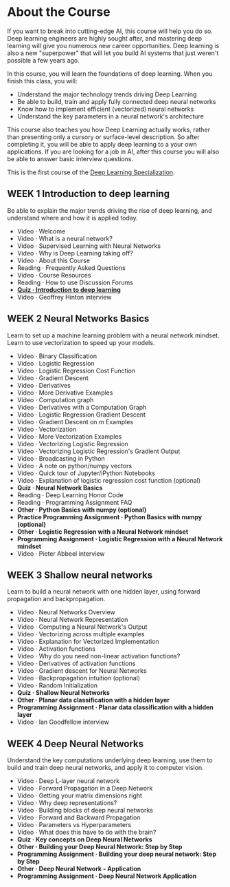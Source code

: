 # About the Course
If you want to break into cutting-edge AI, this course will help you do so. Deep learning engineers are highly sought after, and mastering deep learning will give you numerous new career opportunities. Deep learning is also a new "superpower" that will let you build AI systems that just weren't possible a few years ago. 

In this course, you will learn the foundations of deep learning. When you finish this class, you will:
- Understand the major technology trends driving Deep Learning
- Be able to build, train and apply fully connected deep neural networks 
- Know how to implement efficient (vectorized) neural networks 
- Understand the key parameters in a neural network's architecture 

This course also teaches you how Deep Learning actually works, rather than presenting only a cursory or surface-level description. So after completing it, you will be able to apply deep learning to a your own applications. If you are looking for a job in AI, after this course you will also be able to answer basic interview questions. 

This is the first course of the [Deep Learning Specialization](https://www.coursera.org/specializations/deep-learning).

## WEEK 1 Introduction to deep learning
Be able to explain the major trends driving the rise of deep learning, and understand where and how it is applied today.

- Video · Welcome
- Video · What is a neural network?
- Video · Supervised Learning with Neural Networks
- Video · Why is Deep Learning taking off?
- Video · About this Course
- Reading · Frequently Asked Questions
- Video · Course Resources
- Reading · How to use Discussion Forums
- [**Quiz · Introduction to deep learning**](https://github.com/ACPrime/DeepLearning/blob/master/01-Neural-Networks-and-Deep-Learning/week1/quiz.md)
- Video · Geoffrey Hinton interview

## WEEK 2 Neural Networks Basics
Learn to set up a machine learning problem with a neural network mindset. Learn to use vectorization to speed up your models.

- Video · Binary Classification
- Video · Logistic Regression
- Video · Logistic Regression Cost Function
- Video · Gradient Descent
- Video · Derivatives
- Video · More Derivative Examples
- Video · Computation graph
- Video · Derivatives with a Computation Graph
- Video · Logistic Regression Gradient Descent
- Video · Gradient Descent on m Examples
- Video · Vectorization
- Video · More Vectorization Examples
- Video · Vectorizing Logistic Regression
- Video · Vectorizing Logistic Regression's Gradient Output
- Video · Broadcasting in Python
- Video · A note on python/numpy vectors
- Video · Quick tour of Jupyter/iPython Notebooks
- Video · Explanation of logistic regression cost function (optional)
- **Quiz · Neural Network Basics**
- Reading · Deep Learning Honor Code
- Reading · Programming Assignment FAQ
- **Other · Python Basics with numpy (optional)**
- **Practice Programming Assignment · Python Basics with numpy (optional)**
- **Other · Logistic Regression with a Neural Network mindset**
- **Programming Assignment · Logistic Regression with a Neural Network mindset**
- Video · Pieter Abbeel interview

## WEEK 3 Shallow neural networks
Learn to build a neural network with one hidden layer, using forward propagation and backpropagation.

- Video · Neural Networks Overview
- Video · Neural Network Representation
- Video · Computing a Neural Network's Output
- Video · Vectorizing across multiple examples
- Video · Explanation for Vectorized Implementation
- Video · Activation functions
- Video · Why do you need non-linear activation functions?
- Video · Derivatives of activation functions
- Video · Gradient descent for Neural Networks
- Video · Backpropagation intuition (optional)
- Video · Random Initialization
- **Quiz · Shallow Neural Networks**
- **Other · Planar data classification with a hidden layer**
- **Programming Assignment · Planar data classification with a hidden layer**
- Video · Ian Goodfellow interview

## WEEK 4 Deep Neural Networks
Understand the key computations underlying deep learning, use them to build and train deep neural networks, and apply it to computer vision.
- Video · Deep L-layer neural network
- Video · Forward Propagation in a Deep Network
- Video · Getting your matrix dimensions right
- Video · Why deep representations?
- Video · Building blocks of deep neural networks
- Video · Forward and Backward Propagation
- Video · Parameters vs Hyperparameters
- Video · What does this have to do with the brain?
- **Quiz · Key concepts on Deep Neural Networks**
- **Other · Building your Deep Neural Network: Step by Step**
- **Programming Assignment · Building your deep neural network: Step by Step**
- **Other · Deep Neural Network - Application**
- **Programming Assignment · Deep Neural Network Application**
